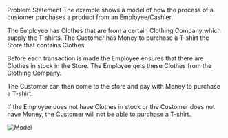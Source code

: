 Problem Statement
  The example shows a model of how the process of a customer purchases a product from an Employee/Cashier.

  The Employee has Clothes that are from a certain Clothing Company which supply the T-shirts.  The Customer has Money to purchase a T-shirt the Store that contains Clothes.

  Before each transaction is made the Employee ensures that there are Clothes in stock in the Store.  The Employee gets these Clothes from the Clothing Company.

  The Customer can then come to the store and pay with Money to purchase a T-shirt.

  If the Employee does not have Clothes in stock or the Customer does not have Money, the Customer will not be able to purchase a T-shirt.


 ![Model](http://i.imgur.com/1UWMlhk.jpg)